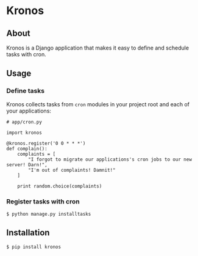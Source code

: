 # Kronos

## About

Kronos is a Django application that makes it easy to define and schedule tasks with cron.

## Usage

### Define tasks

Kronos collects tasks from `cron` modules in your project root and each of your applications:

    # app/cron.py

    import kronos

    @kronos.register('0 0 * * *')
    def complain():
        complaints = [
            "I forgot to migrate our applications's cron jobs to our new server! Darn!",
            "I'm out of complaints! Damnit!"
        ]

        print random.choice(complaints)

### Register tasks with cron

    $ python manage.py installtasks

## Installation

    $ pip install kronos
